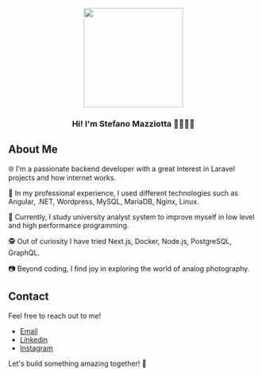 <p align="center" width="300">
  <img align="center" width="200" src="https://media.giphy.com/media/fmkYSBlJt3XjNF6p9c/giphy.gif" />
  <h3 align="center">Hi! I'm Stefano Mazziotta 👨🏻‍💻📸</h3>
</p>

## About Me

<p>🌐 I'm a passionate backend developer with a great interest in Laravel projects and how internet works.</p>
<p>💼 In my professional experience, I used different technologies such as Angular, .NET, Wordpress, MySQL, MariaDB, Nginx, Linux.</p>
<p>📖 Currently, I study university analyst system to improve myself in low level and high performance programming.</p>
<p>🕵️ Out of curiosity I have tried Next.js, Docker, Node.js, PostgreSQL, GraphQL.</p>
<p>📷 Beyond coding, I find joy in exploring the world of analog photography.</p>

## Contact

Feel free to reach out to me!

- [Email](mailto:mazziottastefano@gmail.com)
- [Linkedin](https://www.linkedin.com/in/stefanomazziotta)
- [Instagram](https://www.instagram.com/stefanomzt/)

Let's build something amazing together! 🚀
